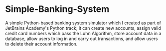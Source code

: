 # Simple-Banking-System

A simple Python-based banking system simulator which I created as part of JetBrains Academy's Python track; it can create new accounts, assign valid credit card numbers which pass the Luhn Algorithm, store account data in a database, allow users to log in and carry out transactions, and allow users to delete their account information.
